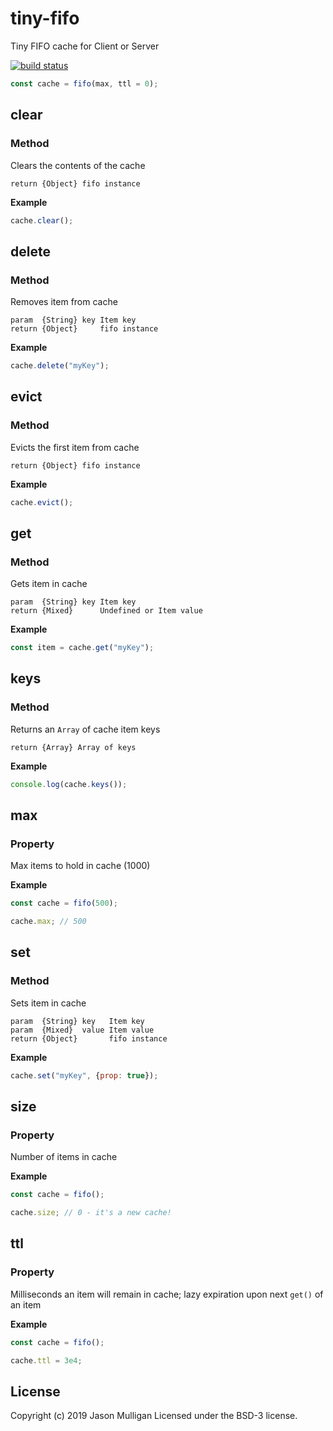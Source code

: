 # tiny-fifo
Tiny FIFO cache for Client or Server

[![build status](https://secure.travis-ci.org/avoidwork/tiny-fifo.svg)](http://travis-ci.org/avoidwork/tiny-fifo)

```javascript
const cache = fifo(max, ttl = 0);
```

## clear
### Method

Clears the contents of the cache

	return {Object} fifo instance

**Example**

```javascript
cache.clear();
```

## delete
### Method

Removes item from cache

	param  {String} key Item key
	return {Object}     fifo instance

**Example**

```javascript
cache.delete("myKey");
```

## evict
### Method

Evicts the first item from cache

	return {Object} fifo instance

**Example**

```javascript
cache.evict();
```

## get
### Method

Gets item in cache

	param  {String} key Item key
	return {Mixed}      Undefined or Item value

**Example**

```javascript
const item = cache.get("myKey");
```

## keys
### Method

Returns an `Array` of cache item keys

	return {Array} Array of keys

**Example**

```javascript
console.log(cache.keys());
```

## max
### Property

Max items to hold in cache (1000)

**Example**

```javascript
const cache = fifo(500);

cache.max; // 500
```

## set
### Method

Sets item in cache

	param  {String} key   Item key
	param  {Mixed}  value Item value
	return {Object}       fifo instance

**Example**

```javascript
cache.set("myKey", {prop: true});
```

## size
### Property

Number of items in cache

**Example**

```javascript
const cache = fifo();

cache.size; // 0 - it's a new cache!
```

## ttl
### Property

Milliseconds an item will remain in cache; lazy expiration upon next `get()` of an item

**Example**

```javascript
const cache = fifo();

cache.ttl = 3e4;
```

## License
Copyright (c) 2019 Jason Mulligan
Licensed under the BSD-3 license.
